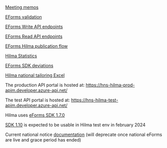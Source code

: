 [Meeting memos](https://github.com/Hankintailmoitukset/hilma-api/tree/master/API%20meeting%20memos)

[EForms validation](https://github.com/Hankintailmoitukset/hilma-api/tree/master/validation)

[EForms Write API endpoints](https://github.com/Hankintailmoitukset/hilma-api/tree/master/endpoints/endpoints.md)

[EForms Read API endpoints](https://github.com/Hankintailmoitukset/hilma-api/tree/master/endpoints/avpendpoints.md)

[EForms Hilma publication flow](https://github.com/Hankintailmoitukset/hilma-api/tree/master/process%20flows/PublicationFlow.md)

[Hilma Statistics](https://github.com/Hankintailmoitukset/hilma-api/tree/master/endpoints/hilmastatistics.md)

[EForms SDK deviations](https://github.com/Hankintailmoitukset/hilma-api/tree/master/deviations.md)

<a href="https://github.com/Hankintailmoitukset/hilma-api/blob/master/Hilma_national_tailoring_API.xlsx" download>Hilma national tailoring Excel</a>

The production API portal is hosted at: https://hns-hilma-prod-apim.developer.azure-api.net/

The test API portal is hosted at: https://hns-hilma-test-apim.developer.azure-api.net/

Hilma uses [eForms SDK 1.7.0](https://github.com/OP-TED/eForms-SDK/releases/tag/1.7.0)

[SDK 1.10](https://www.hankintailmoitukset.fi/fi/documentation) is expected to be usable in Hilma test env in february 2024

Current national notice [documentation](https://www.hankintailmoitukset.fi/fi/documentation) (will deprecate once national eForms are live and grace period has ended)
